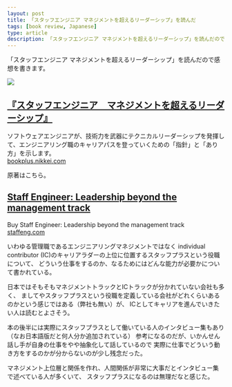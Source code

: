 ```yaml
---
layout: post
title: 「スタッフエンジニア マネジメントを超えるリーダーシップ」を読んだ
tags: [book review, Japanese]
type: article
description: 「スタッフエンジニア マネジメントを超えるリーダーシップ」を読んだので感想を書きます。
---
```


「スタッフエンジニア マネジメントを超えるリーダーシップ」を読んだので感想を書きます。

<!-- more -->

<div class="jekyll-linkpreview-wrapper">
  <div class="jekyll-linkpreview-wrapper-inner">
    <div class="jekyll-linkpreview-content">
      <div class="jekyll-linkpreview-image">
        <a href="https://bookplus.nikkei.com/atcl/catalog/23/04/07/00760/" target="_blank">
          <img src="https://bookplus.nikkei.com/atcl/catalog/23/04/07/00760/9784296070558.jpg" />
        </a>
      </div>
      <div class="jekyll-linkpreview-body">
        <h2 class="jekyll-linkpreview-title">
          <a href="https://bookplus.nikkei.com/atcl/catalog/23/04/07/00760/" target="_blank">『スタッフエンジニア　マネジメントを超えるリーダーシップ』</a>
        </h2>
        <div class="jekyll-linkpreview-description">ソフトウェアエンジニアが、技術力を武器にテクニカルリーダーシップを発揮して、エンジニアリング職のキャリアパスを登っていくための「指針」と「あり方」を示します。</div>
      </div>
    </div>
    <div class="jekyll-linkpreview-footer">
      <a href="//bookplus.nikkei.com" target="_blank">bookplus.nikkei.com</a>
    </div>
  </div>
</div>

原著はこちら。

<div class="jekyll-linkpreview-wrapper">
  <div class="jekyll-linkpreview-wrapper-inner">
    <div class="jekyll-linkpreview-content">
      <div class="jekyll-linkpreview-body">
        <h2 class="jekyll-linkpreview-title">
          <a href="https://staffeng.com/book" target="_blank">Staff Engineer: Leadership beyond the management track</a>
        </h2>
        <div class="jekyll-linkpreview-description">Buy Staff Engineer: Leadership beyond the management track</div>
      </div>
    </div>
    <div class="jekyll-linkpreview-footer">
      <a href="//staffeng.com" target="_blank">staffeng.com</a>
    </div>
  </div>
</div>

いわゆる管理職であるエンジニアリングマネジメントではなく
individual contributor (IC)のキャリアラダーの上位に位置するスタッフプラスという役職について、
どういう仕事をするのか、なるためにはどんな能力が必要かについて書かれている。

日本ではそもそもマネジメントトラックとICトラックが分かれていない会社も多く、
ましてやスタッフプラスという役職を定義している会社がどれくらいあるのかという感じではある（弊社も無い）が、
ICとしてキャリアを進んでいきたい人は読むとよさそう。

本の後半には実際にスタッフプラスとして働いている人のインタビュー集もあり（なお日本語版だと何人分か追加されている）
参考になるのだが、いかんせん話し手が自身の仕事をやや抽象化して話しているので
実際に仕事でどういう動き方をするのかが分からないのが少し残念だった。

マネジメント上位層と関係を作れ、人間関係が非常に大事だとインタビュー集で述べている人が多くいて、
スタッフプラスになるのは無理だなと感じた。
